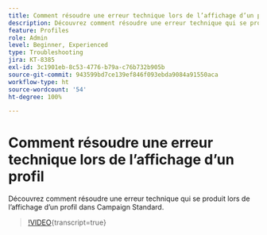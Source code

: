 ```yaml
---
title: Comment résoudre une erreur technique lors de l’affichage d’un profil
description: Découvrez comment résoudre une erreur technique qui se produit lors de l’affichage d’un profil dans Campaign Standard.
feature: Profiles
role: Admin
level: Beginner, Experienced
type: Troubleshooting
jira: KT-8385
exl-id: 3c1901eb-8c53-4776-b79a-c76b732b905b
source-git-commit: 943599bd7ce139ef846f093ebda9084a91550aca
workflow-type: ht
source-wordcount: '54'
ht-degree: 100%

---
```


# Comment résoudre une erreur technique lors de l’affichage d’un profil

Découvrez comment résoudre une erreur technique qui se produit lors de l’affichage d’un profil dans Campaign Standard.

>[!VIDEO](https://video.tv.adobe.com/v/335890?learn=on){transcript=true}
